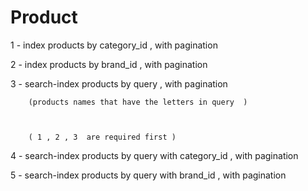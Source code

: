# Product  

1 - index products by category_id , with pagination


2 - index products by brand_id , with pagination 


3 - search-index products by query , with pagination 


        (products names that have the letters in query  )
        
        

        ( 1 , 2 , 3  are required first )
        
        
4 - search-index  products by query with category_id  , with pagination


5 - search-index  products by query with brand_id  , with pagination
